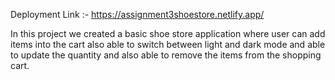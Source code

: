 Deployment Link :-
https://assignment3shoestore.netlify.app/

In this project we created a basic shoe store application where user can add items into the cart also able to switch between light and dark mode and able to update the quantity and also able to remove the items from the shopping cart.